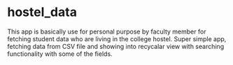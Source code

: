 # hostel_data 
This app is basically use for personal purpose by faculty member for fetching student data who are living in the college hostel. 
Super simple app, fetching data from CSV file and showing into recycalar view with searching functionality with some of the fields.
